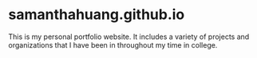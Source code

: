 # samanthahuang.github.io
This is my personal portfolio website. It includes a variety of projects and organizations that I have been in throughout my time in college.
